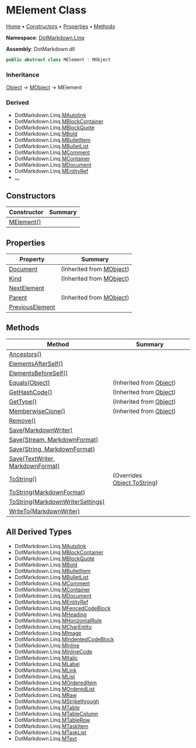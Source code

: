 <a name="_top"></a>

# MElement Class

[Home](../../../README.md#_top) &#x2022; [Constructors](#constructors) &#x2022; [Properties](#properties) &#x2022; [Methods](#methods)

**Namespace**: [DotMarkdown.Linq](../README.md#_top)

**Assembly**: DotMarkdown\.dll

```csharp
public abstract class MElement : MObject
```

### Inheritance

[Object](https://docs.microsoft.com/en-us/dotnet/api/system.object) &#x2192; [MObject](../MObject/README.md#_top) &#x2192; MElement

### Derived

* DotMarkdown\.Linq\.[MAutolink](../MAutolink/README.md#_top)
* DotMarkdown\.Linq\.[MBlockContainer](../MBlockContainer/README.md#_top)
* DotMarkdown\.Linq\.[MBlockQuote](../MBlockQuote/README.md#_top)
* DotMarkdown\.Linq\.[MBold](../MBold/README.md#_top)
* DotMarkdown\.Linq\.[MBulletItem](../MBulletItem/README.md#_top)
* DotMarkdown\.Linq\.[MBulletList](../MBulletList/README.md#_top)
* DotMarkdown\.Linq\.[MComment](../MComment/README.md#_top)
* DotMarkdown\.Linq\.[MContainer](../MContainer/README.md#_top)
* DotMarkdown\.Linq\.[MDocument](../MDocument/README.md#_top)
* DotMarkdown\.Linq\.[MEntityRef](../MEntityRef/README.md#_top)
* [...](#all-derived-types)

## Constructors

| Constructor | Summary |
| ----------- | ------- |
| [MElement()](-ctor/README.md#_top) | |

## Properties

| Property | Summary |
| -------- | ------- |
| [Document](../MObject/Document/README.md#_top) |  \(Inherited from [MObject](../MObject/README.md#_top)\) |
| [Kind](../MObject/Kind/README.md#_top) |  \(Inherited from [MObject](../MObject/README.md#_top)\) |
| [NextElement](NextElement/README.md#_top) | |
| [Parent](../MObject/Parent/README.md#_top) |  \(Inherited from [MObject](../MObject/README.md#_top)\) |
| [PreviousElement](PreviousElement/README.md#_top) | |

## Methods

| Method | Summary |
| ------ | ------- |
| [Ancestors()](Ancestors/README.md#_top) | |
| [ElementsAfterSelf()](ElementsAfterSelf/README.md#_top) | |
| [ElementsBeforeSelf()](ElementsBeforeSelf/README.md#_top) | |
| [Equals(Object)](https://docs.microsoft.com/en-us/dotnet/api/system.object.equals) |  \(Inherited from [Object](https://docs.microsoft.com/en-us/dotnet/api/system.object)\) |
| [GetHashCode()](https://docs.microsoft.com/en-us/dotnet/api/system.object.gethashcode) |  \(Inherited from [Object](https://docs.microsoft.com/en-us/dotnet/api/system.object)\) |
| [GetType()](https://docs.microsoft.com/en-us/dotnet/api/system.object.gettype) |  \(Inherited from [Object](https://docs.microsoft.com/en-us/dotnet/api/system.object)\) |
| [MemberwiseClone()](https://docs.microsoft.com/en-us/dotnet/api/system.object.memberwiseclone) |  \(Inherited from [Object](https://docs.microsoft.com/en-us/dotnet/api/system.object)\) |
| [Remove()](Remove/README.md#_top) | |
| [Save(MarkdownWriter)](Save/README.md#DotMarkdown_Linq_MElement_Save_DotMarkdown_MarkdownWriter_) | |
| [Save(Stream, MarkdownFormat)](Save/README.md#DotMarkdown_Linq_MElement_Save_System_IO_Stream_DotMarkdown_MarkdownFormat_) | |
| [Save(String, MarkdownFormat)](Save/README.md#DotMarkdown_Linq_MElement_Save_System_String_DotMarkdown_MarkdownFormat_) | |
| [Save(TextWriter, MarkdownFormat)](Save/README.md#DotMarkdown_Linq_MElement_Save_System_IO_TextWriter_DotMarkdown_MarkdownFormat_) | |
| [ToString()](ToString/README.md#DotMarkdown_Linq_MElement_ToString) |  \(Overrides [Object.ToString](https://docs.microsoft.com/en-us/dotnet/api/system.object.tostring)\) |
| [ToString(MarkdownFormat)](ToString/README.md#DotMarkdown_Linq_MElement_ToString_DotMarkdown_MarkdownFormat_) | |
| [ToString(MarkdownWriterSettings)](ToString/README.md#DotMarkdown_Linq_MElement_ToString_DotMarkdown_MarkdownWriterSettings_) | |
| [WriteTo(MarkdownWriter)](WriteTo/README.md#_top) | |

## All Derived Types

* DotMarkdown\.Linq\.[MAutolink](../MAutolink/README.md#_top)
* DotMarkdown\.Linq\.[MBlockContainer](../MBlockContainer/README.md#_top)
* DotMarkdown\.Linq\.[MBlockQuote](../MBlockQuote/README.md#_top)
* DotMarkdown\.Linq\.[MBold](../MBold/README.md#_top)
* DotMarkdown\.Linq\.[MBulletItem](../MBulletItem/README.md#_top)
* DotMarkdown\.Linq\.[MBulletList](../MBulletList/README.md#_top)
* DotMarkdown\.Linq\.[MComment](../MComment/README.md#_top)
* DotMarkdown\.Linq\.[MContainer](../MContainer/README.md#_top)
* DotMarkdown\.Linq\.[MDocument](../MDocument/README.md#_top)
* DotMarkdown\.Linq\.[MEntityRef](../MEntityRef/README.md#_top)
* DotMarkdown\.Linq\.[MFencedCodeBlock](../MFencedCodeBlock/README.md#_top)
* DotMarkdown\.Linq\.[MHeading](../MHeading/README.md#_top)
* DotMarkdown\.Linq\.[MHorizontalRule](../MHorizontalRule/README.md#_top)
* DotMarkdown\.Linq\.[MCharEntity](../MCharEntity/README.md#_top)
* DotMarkdown\.Linq\.[MImage](../MImage/README.md#_top)
* DotMarkdown\.Linq\.[MIndentedCodeBlock](../MIndentedCodeBlock/README.md#_top)
* DotMarkdown\.Linq\.[MInline](../MInline/README.md#_top)
* DotMarkdown\.Linq\.[MInlineCode](../MInlineCode/README.md#_top)
* DotMarkdown\.Linq\.[MItalic](../MItalic/README.md#_top)
* DotMarkdown\.Linq\.[MLabel](../MLabel/README.md#_top)
* DotMarkdown\.Linq\.[MLink](../MLink/README.md#_top)
* DotMarkdown\.Linq\.[MList](../MList/README.md#_top)
* DotMarkdown\.Linq\.[MOrderedItem](../MOrderedItem/README.md#_top)
* DotMarkdown\.Linq\.[MOrderedList](../MOrderedList/README.md#_top)
* DotMarkdown\.Linq\.[MRaw](../MRaw/README.md#_top)
* DotMarkdown\.Linq\.[MStrikethrough](../MStrikethrough/README.md#_top)
* DotMarkdown\.Linq\.[MTable](../MTable/README.md#_top)
* DotMarkdown\.Linq\.[MTableColumn](../MTableColumn/README.md#_top)
* DotMarkdown\.Linq\.[MTableRow](../MTableRow/README.md#_top)
* DotMarkdown\.Linq\.[MTaskItem](../MTaskItem/README.md#_top)
* DotMarkdown\.Linq\.[MTaskList](../MTaskList/README.md#_top)
* DotMarkdown\.Linq\.[MText](../MText/README.md#_top)
